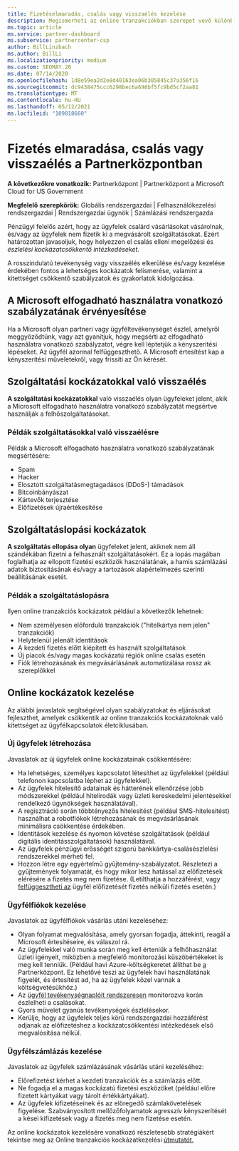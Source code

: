 ```yaml
---
title: Fizetéselmaradás, csalás vagy visszaélés kezelése
description: Megismerheti az online tranzakciókban szerepet vevő különböző kockázatokat, valamint az online tranzakciók kockázatainak kezeléséhez és enyhítéséhez ajánlott Partnerközpont.
ms.topic: article
ms.service: partner-dashboard
ms.subservice: partnercenter-csp
author: BillLinzbach
ms.author: BillLi
ms.localizationpriority: medium
ms.custom: SEOMAY.20
ms.date: 07/14/2020
ms.openlocfilehash: 1d8e59ea2d2e8d40163ea06b305845c37a356f16
ms.sourcegitcommit: dc9438475ccc6298bec6a698bf5fc9bd5cf2aa81
ms.translationtype: MT
ms.contentlocale: hu-HU
ms.lasthandoff: 05/12/2021
ms.locfileid: "109818660"
---
```

# <a name="managing-non-payment-fraud-or-misuse-in-partner-center"></a>Fizetés elmaradása, csalás vagy visszaélés a Partnerközpontban

**A következőkre vonatkozik:** Partnerközpont | Partnerközpont a Microsoft Cloud for US Government

**Megfelelő szerepkörök:** Globális rendszergazdai | Felhasználókezelési rendszergazdai | Rendszergazdai ügynök | Számlázási rendszergazda

Pénzügyi felelős azért, hogy az ügyfelek csalárd vásárlásokat vásárolnak, és/vagy az ügyfelek nem fizetik ki a megvásárolt szolgáltatásokat. Ezért határozottan javasoljuk, hogy helyezzen el csalás elleni megelőzési és *észlelési kockázatcsökkentő intézkedéseket.*

A rosszindulatú tevékenység vagy visszaélés elkerülése és/vagy kezelése érdekében fontos a lehetséges kockázatok felismerése, valamint a kitettséget csökkentő szabályzatok és gyakorlatok kidolgozása.

## <a name="enforcement-of-microsoft-acceptable-use-policy"></a>A Microsoft elfogadható használatra vonatkozó szabályzatának érvényesítése

Ha a Microsoft olyan partneri vagy ügyféltevékenységet észlel, amelyről meggyőződtünk, vagy azt gyanítjuk, hogy megsérti az elfogadható használatra vonatkozó szabályzatot, végre kell léptetjük a kényszerítési lépéseket. Az ügyfél azonnal felfüggeszthető. A Microsoft értesítést kap a kényszerítési műveletekről, vagy frissíti az Ön kérését.

## <a name="abuse-of-service-risks"></a>Szolgáltatási kockázatokkal való visszaélés

**A szolgáltatási kockázatokkal** való visszaélés olyan ügyfeleket jelent, akik a Microsoft elfogadható használatra vonatkozó szabályzatát megsértve használják a felhőszolgáltatásokat.

### <a name="examples-of-abuse-of-service"></a>Példák szolgáltatásokkal való visszaélésre

Példák a Microsoft elfogadható használatra vonatkozó szabályzatának megsértésére:

- Spam
- Hacker
- Elosztott szolgáltatásmegtagadásos (DDoS-) támadások
- Bitcoinbányászat
- Kártevők terjesztése
- Előfizetések újraértékesítése

## <a name="theft-of-service-risks"></a>Szolgáltatáslopási kockázatok

**A szolgáltatás ellopása olyan** ügyfeleket jelent, akiknek nem áll szándékában fizetni a felhasznált szolgáltatásokért. Ez a lopás magában foglalhatja az ellopott fizetési eszközök használatának, a hamis számlázási adatok biztosításának és/vagy a tartozások alapértelmezés szerinti beállításának esetét.

### <a name="examples-of-service-theft"></a>Példák a szolgáltatáslopásra

Ilyen online tranzakciós kockázatok például a következők lehetnek:

- Nem személyesen előforduló tranzakciók ("hitelkártya nem jelen" tranzakciók)
- Helytelenül jelenált identitások
- A kezdeti fizetés előtt kiépített és használt szolgáltatások
- Új piacok és/vagy magas kockázatú régiók online csalás esetén
- Fiók létrehozásának és megvásárlásának automatizálása rossz ak szereplőkkel

## <a name="managing-online-risk"></a>Online kockázatok kezelése

Az alábbi javaslatok segítségével olyan szabályzatokat és eljárásokat fejleszthet, amelyek csökkentik az online tranzakciós kockázatoknak való kitettséget az ügyfélkapcsolatok életciklusában.

### <a name="onboarding-new-customers"></a>Új ügyfelek létrehozása

Javaslatok az új ügyfelek online kockázatainak csökkentésére:

- Ha lehetséges, személyes kapcsolatot létesíthet az ügyfelekkel (például telefonon kapcsolatba léphet az ügyfelekkel).
- Az ügyfelek hitelesítő adatainak és hátterének ellenőrzése jobb módszerekkel (például hitelirodák vagy üzleti kereskedelmi jelentésekkel rendelkező ügynökségek használatával).
- A regisztráció során többtényezős hitelesítést (például SMS-hitelesítést) használhat a robotfiókok létrehozásának és megvásárlásának minimálisra csökkentése érdekében.
- Identitások kezelése és nyomon követése szolgáltatások (például digitális identitásszolgáltatások) használatával.
- Az ügyfelek pénzügyi erősségét szigorú bankkártya-csalásészlelési rendszerekkel mérheti fel.
- Hozzon létre egy egyértelmű gyűjtemény-szabályzatot. Részletezi a gyűjtemények folyamatát, és hogy mikor lesz hatással az előfizetések elérésére a fizetés meg nem fizetése. (Letilthatja a hozzáférést, vagy [felfüggesztheti az](create-a-new-subscription.md#suspend-a-subscription) ügyfél előfizetését fizetés nélküli fizetés esetén.)

### <a name="managing-customer-accounts"></a>Ügyfélfiókok kezelése

Javaslatok az ügyfélfiókok vásárlás utáni kezeléséhez:

- Olyan folyamat megvalósítása, amely gyorsan fogadja, áttekinti, reagál a Microsoft értesítéseire, és válaszol rá.
- Az ügyfelekkel való munka során meg kell érteniük a felhőhasználat üzleti igényeit, miközben a megfelelő monitorozási küszöbértékeket is meg kell tenniük. (Például havi Azure-költségkeretet állíthat be [a](set-an-azure-spending-budget-for-your-customers.md) Partnerközpont. Ez lehetővé teszi az ügyfelek havi használatának figyelét, és értesítést ad, ha az ügyfelek közel vannak a költségvetésükhöz.)
- Az [ügyfél tevékenységnaplóit rendszeresen](activity-logs.md) monitorozva korán észlelheti a csalásokat.
- Gyors művelet gyanús tevékenységek észlelésekor.
- Kerülje, hogy az ügyfelek teljes körű rendszergazdai hozzáférést adjanak az előfizetéshez a kockázatcsökkentési intézkedések első megvalósítása nélkül.

### <a name="managing-customer-billing"></a>Ügyfélszámlázás kezelése

Javaslatok az ügyfelek számlázásának vásárlás utáni kezeléséhez:

- Előrefizetést kérhet a kezdeti tranzakciók és a számlázás előtt.
- Ne fogadja el a magas kockázatú fizetési eszközöket (például előre fizetett kártyákat vagy tárolt értékkártyákat).
- Az ügyfelek kifizetéseinek és az elöregedő számlakövetelések figyelése. Szabványosított mellőzőfolyamatok agresszív kényszerítését a kései kifizetések vagy a fizetés meg nem fizetése esetén.

Az online kockázatok kezelésére vonatkozó részletesebb stratégiákért tekintse meg az Online tranzakciós kockázatkezelési [útmutatót.](https://query.prod.cms.rt.microsoft.com/cms/api/am/binary/RE4Bhtt)
